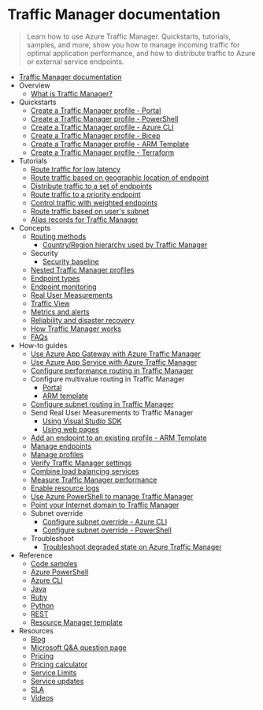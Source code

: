 # Traffic Manager documentation
> Learn how to use Azure Traffic Manager. Quickstarts, tutorials, samples, and more, show you how to manage incoming traffic for optimal application performance, and how to distribute traffic to Azure or external service endpoints.
  - [Traffic Manager documentation](https://learn.microsoft.com/en-us/azure/traffic-manager/)
  - Overview
    - [What is Traffic Manager?](https://learn.microsoft.com/en-us/azure/traffic-manager/traffic-manager-overview)
  - Quickstarts
    - [Create a Traffic Manager profile - Portal](https://learn.microsoft.com/en-us/azure/traffic-manager/quickstart-create-traffic-manager-profile)
    - [Create a Traffic Manager profile - PowerShell](https://learn.microsoft.com/en-us/azure/traffic-manager/quickstart-create-traffic-manager-profile-powershell)
    - [Create a Traffic Manager profile - Azure CLI](https://learn.microsoft.com/en-us/azure/traffic-manager/quickstart-create-traffic-manager-profile-cli)
    - [Create a Traffic Manager profile - Bicep](https://learn.microsoft.com/en-us/azure/traffic-manager/quickstart-create-traffic-manager-profile-bicep)
    - [Create a Traffic Manager profile - ARM Template](https://learn.microsoft.com/en-us/azure/traffic-manager/quickstart-create-traffic-manager-profile-template)
    - [Create a Traffic Manager profile - Terraform](https://learn.microsoft.com/en-us/azure/traffic-manager/quickstart-create-traffic-manager-profile-terraform)
  - Tutorials
    - [Route traffic for low latency](https://learn.microsoft.com/en-us/azure/traffic-manager/tutorial-traffic-manager-improve-website-response)
    - [Route traffic based on geographic location of endpoint](https://learn.microsoft.com/en-us/azure/traffic-manager/traffic-manager-configure-geographic-routing-method)
    - [Distribute traffic to a set of endpoints](https://learn.microsoft.com/en-us/azure/traffic-manager/traffic-manager-configure-weighted-routing-method)
    - [Route traffic to a priority endpoint](https://learn.microsoft.com/en-us/azure/traffic-manager/traffic-manager-configure-priority-routing-method)
    - [Control traffic with weighted endpoints](https://learn.microsoft.com/en-us/azure/traffic-manager/tutorial-traffic-manager-weighted-endpoint-routing)
    - [Route traffic based on user's subnet](https://learn.microsoft.com/en-us/azure/traffic-manager/tutorial-traffic-manager-subnet-routing)
    - [Alias records for Traffic Manager](https://learn.microsoft.com/en-us/azure/dns/tutorial-alias-tm?toc=%2fazure%2ftraffic-manager%2ftoc.json)
  - Concepts
    - [Routing methods](https://learn.microsoft.com/en-us/azure/traffic-manager/traffic-manager-routing-methods)
      - [Country/Region hierarchy used by Traffic Manager](https://learn.microsoft.com/en-us/azure/traffic-manager/traffic-manager-geographic-regions)
    - Security
      - [Security baseline](https://learn.microsoft.com/security/benchmark/azure/baselines/traffic-manager-security-baseline?toc=/azure/traffic-manager/toc.json)
    - [Nested Traffic Manager profiles](https://learn.microsoft.com/en-us/azure/traffic-manager/traffic-manager-nested-profiles)
    - [Endpoint types](https://learn.microsoft.com/en-us/azure/traffic-manager/traffic-manager-endpoint-types)
    - [Endpoint monitoring](https://learn.microsoft.com/en-us/azure/traffic-manager/traffic-manager-monitoring)
    - [Real User Measurements](https://learn.microsoft.com/en-us/azure/traffic-manager/traffic-manager-rum-overview)
    - [Traffic View](https://learn.microsoft.com/en-us/azure/traffic-manager/traffic-manager-traffic-view-overview)
    - [Metrics and alerts](https://learn.microsoft.com/en-us/azure/traffic-manager/traffic-manager-metrics-alerts)
    - [Reliability and disaster recovery](https://learn.microsoft.com/en-us/azure/networking/disaster-recovery-dns-traffic-manager)
    - [How Traffic Manager works](https://learn.microsoft.com/en-us/azure/traffic-manager/traffic-manager-how-it-works)
    - [FAQs](https://learn.microsoft.com/en-us/azure/traffic-manager/traffic-manager-FAQs)
  - How-to guides
    - [Use Azure App Gateway with Azure Traffic Manager](https://learn.microsoft.com/en-us/azure/traffic-manager/traffic-manager-use-with-application-gateway)
    - [Use Azure App Service with Azure Traffic Manager](https://learn.microsoft.com/en-us/azure/traffic-manager/traffic-manager-use-azure-app-service)
    - [Configure performance routing in Traffic Manager](https://learn.microsoft.com/en-us/azure/traffic-manager/traffic-manager-configure-performance-routing-method)
    - Configure multivalue routing in Traffic Manager
      - [Portal](https://learn.microsoft.com/en-us/azure/traffic-manager/traffic-manager-configure-multivalue-routing-method)
      - [ARM template](https://learn.microsoft.com/en-us/azure/traffic-manager/configure-multivalue-routing-method-template)
    - [Configure subnet routing in Traffic Manager](https://learn.microsoft.com/en-us/azure/traffic-manager/traffic-manager-configure-subnet-routing-method)
    - Send Real User Measurements to Traffic Manager
      - [Using Visual Studio SDK](https://learn.microsoft.com/en-us/azure/traffic-manager/traffic-manager-create-rum-visual-studio)
      - [Using web pages](https://learn.microsoft.com/en-us/azure/traffic-manager/traffic-manager-create-rum-web-pages)
    - [Add an endpoint to an existing profile - ARM Template](https://learn.microsoft.com/en-us/azure/traffic-manager/how-to-add-endpoint-existing-profile-template)
    - [Manage endpoints](https://learn.microsoft.com/en-us/azure/traffic-manager/traffic-manager-manage-endpoints)
    - [Manage profiles](https://learn.microsoft.com/en-us/azure/traffic-manager/traffic-manager-manage-profiles)
    - [Verify Traffic Manager settings](https://learn.microsoft.com/en-us/azure/traffic-manager/traffic-manager-testing-settings)
    - [Combine load balancing services](https://learn.microsoft.com/en-us/azure/traffic-manager/traffic-manager-load-balancing-azure)
    - [Measure Traffic Manager performance](https://learn.microsoft.com/en-us/azure/traffic-manager/traffic-manager-performance-considerations)
    - [Enable resource logs](https://learn.microsoft.com/en-us/azure/traffic-manager/traffic-manager-diagnostic-logs)
    - [Use Azure PowerShell to manage Traffic Manager](https://learn.microsoft.com/en-us/azure/traffic-manager/traffic-manager-powershell-arm)
    - [Point your Internet domain to Traffic Manager](https://learn.microsoft.com/en-us/azure/traffic-manager/traffic-manager-point-internet-domain)
    - Subnet override
      - [Configure subnet override - Azure CLI](https://learn.microsoft.com/en-us/azure/traffic-manager/traffic-manager-subnet-override-cli)
      - [Configure subnet override - PowerShell](https://learn.microsoft.com/en-us/azure/traffic-manager/traffic-manager-subnet-override-powershell)
    - Troubleshoot
      - [Troubleshoot degraded state on Azure Traffic Manager](https://learn.microsoft.com/en-us/azure/traffic-manager/traffic-manager-troubleshooting-degraded)
  - Reference
    - [Code samples](https://azure.microsoft.com/resources/samples/?service=traffic-manager)
    - [Azure PowerShell](https://learn.microsoft.com/powershell/module/az.trafficmanager)
    - [Azure CLI](https://learn.microsoft.com/cli/azure/network/traffic-manager)
    - [Java](https://learn.microsoft.com/java/api/com.microsoft.azure.management.trafficmanager)
    - [Ruby](https://www.rubydoc.info/gems/azure_mgmt_traffic_manager)
    - [Python](https://azure.github.io/azure-sdk-for-python/trafficmanager.html)
    - [REST](https://learn.microsoft.com/rest/api/trafficmanager/)
    - [Resource Manager template](https://learn.microsoft.com/azure/templates/microsoft.network/trafficmanagerprofiles)
  - Resources
    - [Blog](https://azure.microsoft.com/blog/topics/networking/)
    - [Microsoft Q&A question page](https://learn.microsoft.com/answers/topics/azure-virtual-network.html)
    - [Pricing](https://azure.microsoft.com/pricing/details/traffic-manager/)
    - [Pricing calculator](https://azure.microsoft.com/pricing/calculator/)
    - [Service Limits](https://learn.microsoft.com/en-us/azure/azure-resource-manager/management/azure-subscription-service-limits)
    - [Service updates](https://azure.microsoft.com/updates/?product=traffic-manager)
    - [SLA](https://azure.microsoft.com/support/legal/sla/traffic-manager/)
    - [Videos](https://azure.microsoft.com/resources/videos/index/?services=traffic-manager)
